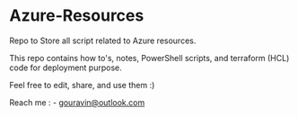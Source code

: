 # Azure-Resources
Repo to Store all script related to Azure resources.

This repo contains how to's, notes, PowerShell scripts, and terraform (HCL) code for deployment purpose.

Feel free to edit, share, and use them :)

Reach me : - gouravin@outlook.com
